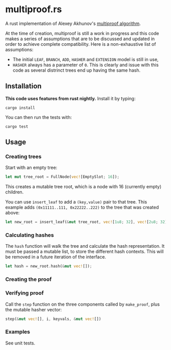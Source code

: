 # multiproof.rs
A rust implementation of Alexey Akhunov's [multiproof algorithm](https://github.com/ledgerwatch/turbo-geth/blob/master/docs/programmers_guide/guide.md).

At the time of creation, multiproof is still a work in progress and this code makes a series of assumptions that are to be discussed and updated in order to achieve complete compatibility. Here is a non-exhaustive list of assumptions:

  * The initial `LEAF`, `BRANCH`, `ADD`, `HASHER` and `EXTENSION` model is still in use,
  * `HASHER` always has a parameter of `0`. This is clearly and issue with this code as several distrinct trees end up having the same hash.

## Installation

**This code uses features from rust nightly.** Install it by typing:

```
cargo install
```

You can then run the tests with:

```
cargo test
```

## Usage

### Creating trees

Start with an empty tree:

```rust
let mut tree_root = FullNode(vec![EmptySlot; 16]);
```

This creates a mutable tree root, which is a node with 16 (currently empty) children.

You can use `insert_leaf` to add a `(key,value)` pair to that tree. This example adds `(0x11111..111, 0x22222..222)` to the tree that was created above:

```rust
let new_root = insert_leaf(&mut tree_root, vec![1u8; 32], vec![2u8; 32]).unwrap();
```

### Calculating hashes

The `hash` function will walk the tree and calculate the hash representation. It must be passed a mutable list, to store the different hash contexts. This will be removed in a future iteration of the interface.

```rust
let hash = new_root.hash(&mut vec![]);
```

### Creating the proof

### Verifying proof

Call the `step` function on the three components called by `make_proof`, plus the mutable hasher vector:

```rust
step(&mut vec![], i, keyvals, &mut vec![])
```

### Examples

See unit tests.